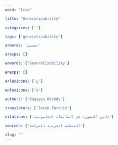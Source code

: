 ```yaml
---
word: "true"

title: "Generalizability"

categories: ['']

tags: ['generalizability']

arwords: 'تعميم'

arexps: []

enwords: ['Generalizability']

enexps: []

arlexicons: ['ع']

enlexicons: ['G']

authors: ['Ruqayya Roshdy']

translators: ['Tarek Ibrahim']

citations: ['دليل أكسفورد في السانيات الحاسوبية']

sources: ['المنظمة العربية للترجمة']

slug: ""
---
```


